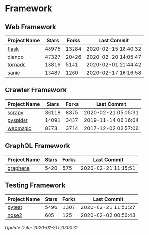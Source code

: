 # Framework

## Web Framework

| Project Name | Stars | Forks | Last Commit |
| ------------ | ----- | ----- | ----------- |
| [flask](https://github.com/pallets/flask) | 48975 | 13284 | 2020-02-15 18:40:32 |
| [django](https://github.com/django/django) | 47327 | 20426 | 2020-02-20 14:05:47 |
| [tornado](https://github.com/tornadoweb/tornado) | 18816 | 5141 | 2020-02-01 21:44:42 |
| [sanic](https://github.com/huge-success/sanic) | 13487 | 1260 | 2020-02-17 16:16:58 |

## Crawler Framework

| Project Name | Stars | Forks | Last Commit |
| ------------ | ----- | ----- | ----------- |
| [scrapy](https://github.com/scrapy/scrapy) | 36118 | 8375 | 2020-02-21 05:05:31 |
| [pyspider](https://github.com/binux/pyspider) | 14091 | 3437 | 2019-11-14 06:16:04 |
| [webmagic](https://github.com/code4craft/webmagic) | 8773 | 3714 | 2017-12-02 02:57:06 |

## GraphQL Framework

| Project Name | Stars | Forks | Last Commit |
| ------------ | ----- | ----- | ----------- |
| [graphene](https://github.com/graphql-python/graphene) | 5420 | 575 | 2020-02-21 11:15:51 |

## Testing Framework

| Project Name | Stars | Forks | Last Commit |
| ------------ | ----- | ----- | ----------- |
| [pytest](https://github.com/pytest-dev/pytest) | 5496 | 1307 | 2020-02-21 11:53:27 |
| [nose2](https://github.com/nose-devs/nose2) | 605 | 125 | 2020-02-02 00:56:43 |

*Update Date: 2020-02-21T20:00:31*